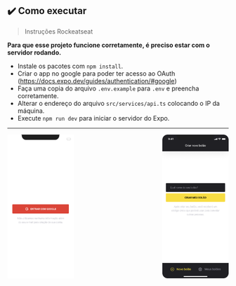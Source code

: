 ## ✔️ Como executar
>Instruções Rockeatseat

**Para que esse projeto funcione corretamente, é preciso estar com o servidor rodando.**

- Instale os pacotes com `npm install`.
- Criar o app no google para poder ter acesso ao OAuth (<https://docs.expo.dev/guides/authentication/#google>)
- Faça uma copia do arquivo `.env.example` para `.env` e preencha corretamente.
- Alterar o endereço do arquivo `src/services/api.ts` colocando o IP da máquina.
- Execute `npm run dev` para iniciar o servidor do Expo.

---

<p>
  <img width="30%" alt="Projeto Mobile" src="../preview/Screen.png" />
  <img width="30%" alt="Design do Projeto Mobile" src="../preview/bolão.png"  align="right"/>
<p>
